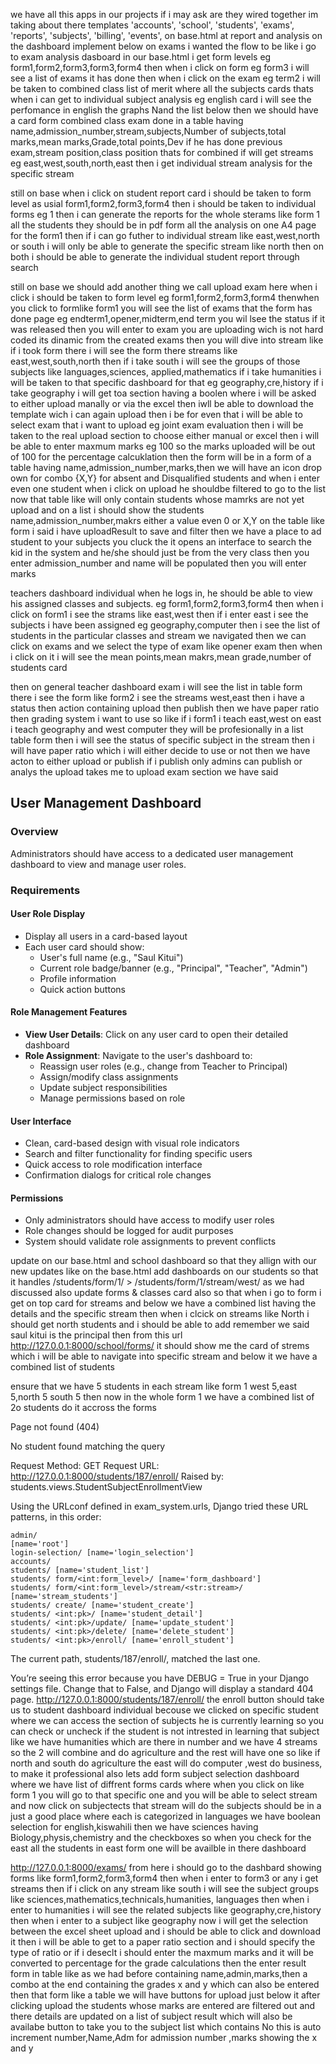 
we have all this apps in our projects 
if i may ask are they wired together im taking about there templates
'accounts',
    'school',
    'students',
    'exams',
    'reports',
    'subjects',
    'billing',
    'events',
  on base.html at report and analysis on the dashboard implement below 
     on exams i wanted the flow to be like i go 
    to exam analysis dasboard in our base.html i get form levels
     eg form1,form2,form3,form3,form4 then when i click on form eg form3 i will see a 
     list of exams it has done then when i click on the exam eg term2 i will be taken to combined 
     class list of merit where all the subjects cards thats when i can get to individual
     subject analysis eg english card i will see the perfomance in english the graphs 
     Nand the list below  then we should have a card form combined class 
     exam done in a table having 
     name,admission_number,stream,subjects,Number of subjects,total marks,mean marks,Grade,total points,Dev 
     if he has done previous exam,stream position,class position
     thats for combined 
      if will get streams eg east,west,south,north,east then i get individual
       stream analysis for the specific stream 

still on base when i click on student report card i should be taken to form level as usial 
form1,form2,form3,form4 then i should be taken to individual forms eg 1 then i can generate the reports for the
whole sterams like form 1 all the students they should be in pdf form all the analysis on one A4
page for the form1 then if i can go futher to individual stream like
east,west,north or south i will only be able to generate the specific stream  like north
then on both i should be able to generate the individual student report through search 

still on base we should add another thing we call upload exam here when i click i should be taken to 
form level eg form1,form2,form3,form4 thenwhen you click to formlike form1
you will see the list of exams that the form has done page eg endterm1,opener,midterm,end term
you wil lsee the status if it was released then you will enter to exam you are uploading wich 
is not hard coded its dinamic from the created exams then you will dive into 
stream  like if i took form there i will see the 
form there streams like
east,west,south,north then if i take south i will see the groups of those subjects like languages,sciences,
applied,mathematics
if i take humanities i will be taken to that specific dashboard for that eg geography,cre,history
if i take geography i will get toa section having a boolen where i will be asked to either upload manally or via
the excel then iwll be able to download the template wich i can again upload 
then i be for even that i will be able to select exam that i want to upload eg joint exam evaluation
then i will be taken to the real upload section to choose either manual or excel
then i will be able to enter maxmum marks eg 100 so the marks uploaded will be out of 100 for the percentage calcuklation
then the form will be in a form of a table having
name,admission_number,marks,then we will have an icon drop own  for combo {X,Y}
for absent and  Disqualified students  and when i enter even one student when i click on upload he shouldbe filtered
to go to the list now that table like will only contain students whose mamrks are not yet upload
and on a list i should show the students name,admission_number,makrs either a value even 0 or X,Y
 on the table like form i said i have uploadResult to save and filter then we have a place to ad student to your subjects 
 you cluck the it opens an interface to search the kid in the system and he/she should just be from the very class 
 then you enter admission_number and name will be populated then you will enter marks

 teachers dashboard individual when he logs in, he should be able to view his assigned classes and subjects. eg form1,form2,form3,form4
 then when i click on form1 i see the strams like east,west
 then if i enter east i see the subjects i have been assigned eg geography,computer
 then i see the list of students in the particular classes and stream we navigated 
 then we can click on exams and we select the type of exam like opener exam then when i click 
 on it i will see the mean points,mean makrs,mean grade,number of students card

 then on general teacher dashboard exam i will see the list in table form
 there i see the form like form2 i see the streams west,east
 then i have a status then action containing upload  then publish then we have paper ratio then grading system i want to use 
 so like if i form1 i teach east,west 
 on east i teach geography and west computer they will be profesionally in a list table form
 then i will see the status of specific subject in the stream then i will have paper ratio which i will either decide to use or not
 then we have acton to either upload or  publish if i publish only admins can publish or analys 
 the upload takes me to upload exam  section we have said  

## User Management Dashboard

### Overview
Administrators should have access to a dedicated user management dashboard to view and manage user roles.

### Requirements

#### User Role Display
- Display all users in a card-based layout
- Each user card should show:
  - User's full name (e.g., "Saul Kitui")
  - Current role badge/banner (e.g., "Principal", "Teacher", "Admin")
  - Profile information
  - Quick action buttons

#### Role Management Features
- **View User Details**: Click on any user card to open their detailed dashboard
- **Role Assignment**: Navigate to the user's dashboard to:
  - Reassign user roles (e.g., change from Teacher to Principal)
  - Assign/modify class assignments
  - Update subject responsibilities
  - Manage permissions based on role

#### User Interface
- Clean, card-based design with visual role indicators
- Search and filter functionality for finding specific users
- Quick access to role modification interface
- Confirmation dialogs for critical role changes

#### Permissions
- Only administrators should have access to modify user roles
- Role changes should be logged for audit purposes
- System should validate role assignments to prevent conflicts

update on our base.html and school dashboard so that they allign with our new updates  like on the base.html add  dashboards on our students so that it handles  /students/form/1/ > /students/form/1/stream/west/ as we had discussed  also update  forms & classes card also so that when i go to form i get on top card for streams and below we have a combined list having the details and the specific stream then when i clcick on streams like North i should get north students and i should be able to add remember we said saul kitui is the principal  then from this url http://127.0.0.1:8000/school/forms/  it should show me the card of strems which i will be able to navigate into specific stream and below it we have a combined list of students

ensure that we have 5 students in each stream like form 1 west 5,east 5,north 5 south 5 then now in the whole form 1 we have a combined list of 2o students do it accross the forms



Page not found (404)

No student found matching the query

Request Method: 	GET
Request URL: 	http://127.0.0.1:8000/students/187/enroll/
Raised by: 	students.views.StudentSubjectEnrollmentView

Using the URLconf defined in exam_system.urls, Django tried these URL patterns, in this order:

    admin/
    [name='root']
    login-selection/ [name='login_selection']
    accounts/
    students/ [name='student_list']
    students/ form/<int:form_level>/ [name='form_dashboard']
    students/ form/<int:form_level>/stream/<str:stream>/ [name='stream_students']
    students/ create/ [name='student_create']
    students/ <int:pk>/ [name='student_detail']
    students/ <int:pk>/update/ [name='update_student']
    students/ <int:pk>/delete/ [name='delete_student']
    students/ <int:pk>/enroll/ [name='enroll_student']

The current path, students/187/enroll/, matched the last one.

You’re seeing this error because you have DEBUG = True in your Django settings file. Change that to False, and Django will display a standard 404 page.
http://127.0.0.1:8000/students/187/enroll/  the enroll button should  take us to student dashboard individual becouse we clicked on specific student where we can access the section of subjects he is currently learning  so you can check or uncheck if the student is not intrested in learning that subject  like we have humanities which are there in number and we have 4 streams so the 2 will combine and do agriculture and the rest will have one so like if north and south do agriculture  the east will do computer ,west do business, to make it professional also lets add form subject selection dashboard where we have list of diffrent forms cards where when you click on like form 1 you will go to that specific one and you will be able  to select stream and now click on subjectects that stream will do the subjects should be in a just a good place where each is categorized in languages we have boolean selection for english,kiswahili then we have sciences  having Biology,physis,chemistry and the checkboxes so when you check for the east all the students in east form one will be availble in there dashboard 


http://127.0.0.1:8000/exams/  from here i should go to the dashbard showing forms like form1,form2,form3,form4 then when i enter to form3 or any i get streams then if i click on any stream like south i will see the subject groups like sciences,mathematics,technicals,humanities, languages then when i enter to humanities i will see the related subjects like geography,cre,history then when i enter to a subject like geography now i will get the selection between the excel sheet upload and i should be able to click and download it then i will be able to get to a paper ratio  section and i should specify the type of ratio or if  i deseclt i should enter the maxmum marks and it will be converted to percentage for the grade calculations then the enter result form in table like as we had before containing  name,admin,marks,then a combo at the end containing the grades x and y which can also be entered  then that form like a table  we will have buttons for upload just below it after clicking upload the students whose marks are entered are filtered out and there details are updated on a list of subject result which will also be availabe button to take you to the subject list which contains No this is auto increment number,Name,Adm for admission number ,marks showing the x and y 